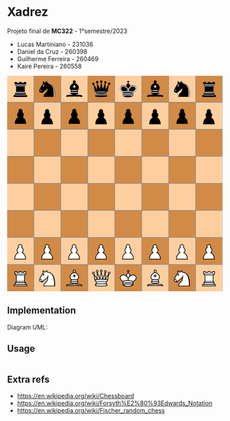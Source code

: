 # Xadrez
Projeto final de **MC322** - 1°semestre/2023
* Lucas Martiniano - 231036
* Daniel da Cruz - 260398
* Guilherme Ferreira - 260469
* Kairé Pereira - 260558

![chessboard](imgs/screenshot.png)

Implementation
-----
Diagram UML:

Usage
-----
```java

```
Extra refs
-----
  * https://en.wikipedia.org/wiki/Chessboard
  * https://en.wikipedia.org/wiki/Forsyth%E2%80%93Edwards_Notation
  * https://en.wikipedia.org/wiki/Fischer_random_chess
